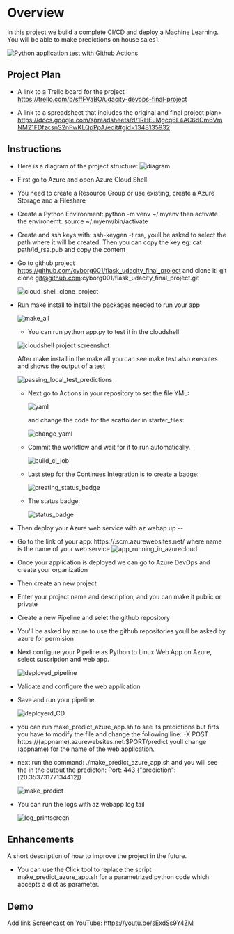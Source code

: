 # Overview

In this project we build a complete CI/CD and deploy a Machine Learning.
You will be able to make predictions on house sales1.

[![Python application test with Github Actions](https://github.com/cyborg001/flask_udacity_final_project/actions/workflows/python-app.yml/badge.svg)](https://github.com/cyborg001/flask_udacity_final_project/actions/workflows/python-app.yml)



## Project Plan

* A link to a Trello board for the project
https://trello.com/b/sffFVaBO/udacity-devops-final-project

* A link to a spreadsheet that includes the original and final project plan>
https://docs.google.com/spreadsheets/d/1RHEuMgcq6L4AC6dCm6VmNM21FDfzcsnS2nFwKLQpPpA/edit#gid=1348135932

## Instructions
- Here is a diagram of the project structure:
  ![diagram](https://user-images.githubusercontent.com/27867802/183272195-70493040-71d4-439d-977a-6c122aebfeae.png)
- First go to Azure and open Azure Cloud Shell.
- You need to create a Resource Group or use existing, create a Azure Storage and a Fileshare
- Create a Python Environment: python -m venv ~/.myenv then activate the environemt:
  source ~/.myenv/bin/activate
- Create and ssh keys with: ssh-keygen -t rsa, youll be asked to select the path where it will be created.
  Then you can copy the key eg: cat path/id_rsa.pub and copy the content
- Go to github project https://github.com/cyborg001/flask_udacity_final_project and clone it:
  git clone git@github.com:cyborg001/flask_udacity_final_project.git
  
  ![cloud_shell_clone_project](https://user-images.githubusercontent.com/27867802/184059501-2e9ca30c-01c3-49a7-8a0c-ddad0896b8ea.png)

- Run make install to install the packages needed to run your app

  ![make_all](https://user-images.githubusercontent.com/27867802/184061502-332fbaec-aba3-4f84-aaa0-b669d692fe7e.png)
  
  - You can run python app.py to test it in the cloudshell

  ![cloudshell project screenshot](https://user-images.githubusercontent.com/27867802/183272044-7c055d0e-1412-4a99-8ddb-bf1916fcc220.png)
  
  After make install in the make all you can see make test also executes and shows the output of a test
  
  ![passing_local_test_predictions](https://user-images.githubusercontent.com/27867802/184061824-86dcb3f8-29e3-4da7-9b1c-bc9b5ba4d886.png)
  
  - Next go to Actions in your repository to set the file YML:
  
    ![yaml](https://user-images.githubusercontent.com/27867802/184064825-ff85c2ef-df12-4725-aae2-b21e9b6c366b.png)
    
    and change the code for the scaffolder in starter_files:
    
    ![change_yaml](https://user-images.githubusercontent.com/27867802/184064912-84c9d14a-2836-486e-95f7-63570a6bf7f7.png)
    
  - Commit the workflow and wait for it to run automatically.
    
    ![build_ci_job](https://user-images.githubusercontent.com/27867802/184066093-581439b4-4921-4d1c-8284-7a9675b20dad.png)
    
  - Last step for the Continues Integration is to create a badge:
    
    ![creating_status_badge](https://user-images.githubusercontent.com/27867802/184066412-4becf439-05df-4c5c-b265-c44088ffaa59.png)
    
  - The status badge:
  
    ![status_badge](https://user-images.githubusercontent.com/27867802/184066471-e126348e-559c-4558-a792-89e2cb655654.png)




- Then deploy your Azure web service with az webap up --<name>
- Go to the link of your app: https://<name>.scm.azurewebsites.net/ where name is the name of your web service
  ![app_running_in_azurecloud](https://user-images.githubusercontent.com/27867802/183272062-a1d3b9c4-1345-4eb8-9779-17c28ef34965.png)

- Once your application is deployed we can go to Azure DevOps and create your organization
- Then create an new project
- Enter your project name and description, and you can make it public or private
- Create a new Pipeline and selet the github repository
- You'll be asked by azure to use the github repositories youll be asked by azure for permision
- Next configure your Pipeline as Python to Linux Web App on Azure, select suscription and web app.

  ![deployed_pipeline](https://user-images.githubusercontent.com/27867802/183272082-e8c9aa64-602d-408b-a4d4-a65cf7665d8c.png)

- Validate and configure the web application
- Save and run your pipeline.

  ![deployerd_CD](https://user-images.githubusercontent.com/27867802/183272090-51046418-8820-4e95-a841-971621452f58.png)

- you can run make_predict_azure_app.sh to see its predictions but firts you have to modify the file and change
  the following line:  -X POST https://(appname).azurewebsites.net:$PORT/predict youll change (appname) for the name
  of the web application.
- next run the command:
  ./make_predict_azure_app.sh
  and you will see the in the output the predicton:
        Port: 443
        {"prediction":[20.35373177134412]}

  ![make_predict](https://user-images.githubusercontent.com/27867802/183272094-e7509a84-8f3f-44cf-ad15-259f3cc93d2e.png)

- You can run the logs with
  az webapp log tail

  ![log_printscreen](https://user-images.githubusercontent.com/27867802/183272098-f79f33df-5c51-4e7b-b35e-368c5e39f940.png)



## Enhancements

A short description of how to improve the project in the future.

- You can use the Click tool to replace the script make_predict_azure_app.sh for a parametrized python code
  which accepts a dict as parameter.

## Demo 

Add link Screencast on YouTube:
https://youtu.be/sExdSs9Y4ZM


